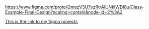 https://www.figma.com/proto/QmezV3U7vzRtrAIUNkIWDl8u/Class-Example-Final-Design?scaling=contain&node-id=2%3A2

[This is the link to my figma projects](https://www.figma.com/proto/QmezV3U7vzRtrAIUNkIWDl8u/Class-Example-Final-Design?scaling=contain&node-id=2%3A2)

